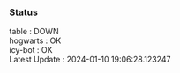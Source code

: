 ### Status


table : DOWN  
hogwarts : OK  
icy-bot : OK  
Latest Update : 2024-01-10 19:06:28.123247
